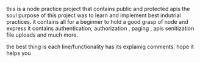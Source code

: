 this is a node practice project that contains public and protected apis
the soul purpose of this project was to learn and implement best indutrial practices.
it contains all for a beginner to hold a good grasp of node and express
it contains authentication, authorization , paging , apis senitization file uploads and much more.

the best thing is each line/functionality has its explainig comments.
hope it helps you
